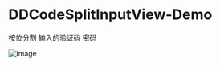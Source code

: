 # DDCodeSplitInputView-Demo


按位分割 输入的验证码 密码 

![image](https://github.com/Poseidong/DDCodeSplitInputView-Demo/blob/master/demo.gif)
